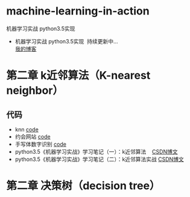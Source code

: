 # machine-learning-in-action
机器学习实战 python3.5实现
* 机器学习实战 python3.5实现  持续更新中...<br>
[我的博客](http://blog.csdn.net/u013829973)
# 第二章 k近邻算法（K-nearest neighbor）
## 代码
* knn [code](https://github.com/weepon/machine-learning-in-action/tree/master/KNN/01)
* 约会网站 [code](https://github.com/weepon/machine-learning-in-action/tree/master/KNN/01)
* 手写体数字识别 [code](https://github.com/weepon/machine-learning-in-action/tree/master/KNN/01)
* python3.5《机器学习实战》学习笔记（一）：k近邻算法    [CSDN博文](http://blog.csdn.net/u013829973/article/details/77942942)  
* python3.5《机器学习实战》学习笔记（二）：k近邻算法实战 [CSDN博文](http://blog.csdn.net/u013829973/article/details/77950299)  
# 第二章 决策树（decision tree）
